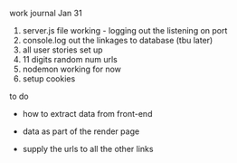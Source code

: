 work journal Jan 31
1. server.js file working - logging out the listening on port
2. console.log out the linkages to database (tbu later)
3. all user stories set up
4. 11 digits random num urls
5. nodemon working for now
6. setup cookies



to do 
- how to extract data from front-end
- data as part of the render page

- supply the urls to all the other links    

